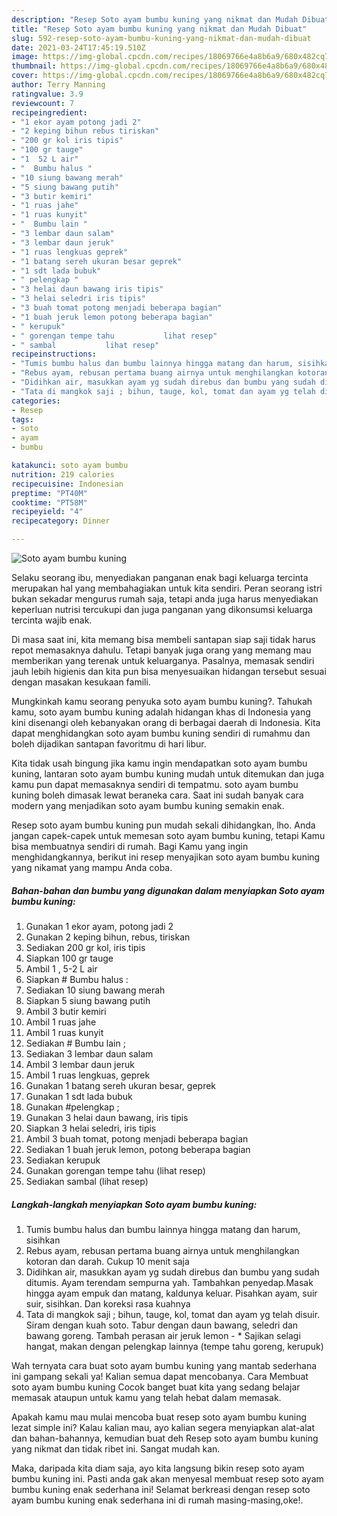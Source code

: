 ```yaml
---
description: "Resep Soto ayam bumbu kuning yang nikmat dan Mudah Dibuat"
title: "Resep Soto ayam bumbu kuning yang nikmat dan Mudah Dibuat"
slug: 592-resep-soto-ayam-bumbu-kuning-yang-nikmat-dan-mudah-dibuat
date: 2021-03-24T17:45:19.510Z
image: https://img-global.cpcdn.com/recipes/18069766e4a8b6a9/680x482cq70/soto-ayam-bumbu-kuning-foto-resep-utama.jpg
thumbnail: https://img-global.cpcdn.com/recipes/18069766e4a8b6a9/680x482cq70/soto-ayam-bumbu-kuning-foto-resep-utama.jpg
cover: https://img-global.cpcdn.com/recipes/18069766e4a8b6a9/680x482cq70/soto-ayam-bumbu-kuning-foto-resep-utama.jpg
author: Terry Manning
ratingvalue: 3.9
reviewcount: 7
recipeingredient:
- "1 ekor ayam potong jadi 2"
- "2 keping bihun rebus tiriskan"
- "200 gr kol iris tipis"
- "100 gr tauge"
- "1  52 L air"
- "  Bumbu halus "
- "10 siung bawang merah"
- "5 siung bawang putih"
- "3 butir kemiri"
- "1 ruas jahe"
- "1 ruas kunyit"
- "  Bumbu lain "
- "3 lembar daun salam"
- "3 lembar daun jeruk"
- "1 ruas lengkuas geprek"
- "1 batang sereh ukuran besar geprek"
- "1 sdt lada bubuk"
- " pelengkap "
- "3 helai daun bawang iris tipis"
- "3 helai seledri iris tipis"
- "3 buah tomat potong menjadi beberapa bagian"
- "1 buah jeruk lemon potong beberapa bagian"
- " kerupuk"
- " gorengan tempe tahu           lihat resep"
- " sambal           lihat resep"
recipeinstructions:
- "Tumis bumbu halus dan bumbu lainnya hingga matang dan harum, sisihkan"
- "Rebus ayam, rebusan pertama buang airnya untuk menghilangkan kotoran dan darah. Cukup 10 menit saja"
- "Didihkan air, masukkan ayam yg sudah direbus dan bumbu yang sudah ditumis. Ayam terendam sempurna yah. Tambahkan penyedap.Masak hingga ayam empuk dan matang, kaldunya keluar. Pisahkan ayam, suir suir, sisihkan. Dan koreksi rasa kuahnya"
- "Tata di mangkok saji ; bihun, tauge, kol, tomat dan ayam yg telah disuir. Siram dengan kuah soto. Tabur dengan daun bawang, seledri dan bawang goreng. Tambah perasan air jeruk lemon * Sajikan selagi hangat, makan dengan pelengkap lainnya (tempe tahu goreng, kerupuk)"
categories:
- Resep
tags:
- soto
- ayam
- bumbu

katakunci: soto ayam bumbu 
nutrition: 219 calories
recipecuisine: Indonesian
preptime: "PT40M"
cooktime: "PT58M"
recipeyield: "4"
recipecategory: Dinner

---
```



![Soto ayam bumbu kuning](https://img-global.cpcdn.com/recipes/18069766e4a8b6a9/680x482cq70/soto-ayam-bumbu-kuning-foto-resep-utama.jpg)

Selaku seorang ibu, menyediakan panganan enak bagi keluarga tercinta merupakan hal yang membahagiakan untuk kita sendiri. Peran seorang istri bukan sekadar mengurus rumah saja, tetapi anda juga harus menyediakan keperluan nutrisi tercukupi dan juga panganan yang dikonsumsi keluarga tercinta wajib enak.

Di masa  saat ini, kita memang bisa membeli santapan siap saji tidak harus repot memasaknya dahulu. Tetapi banyak juga orang yang memang mau memberikan yang terenak untuk keluarganya. Pasalnya, memasak sendiri jauh lebih higienis dan kita pun bisa menyesuaikan hidangan tersebut sesuai dengan masakan kesukaan famili. 



Mungkinkah kamu seorang penyuka soto ayam bumbu kuning?. Tahukah kamu, soto ayam bumbu kuning adalah hidangan khas di Indonesia yang kini disenangi oleh kebanyakan orang di berbagai daerah di Indonesia. Kita dapat menghidangkan soto ayam bumbu kuning sendiri di rumahmu dan boleh dijadikan santapan favoritmu di hari libur.

Kita tidak usah bingung jika kamu ingin mendapatkan soto ayam bumbu kuning, lantaran soto ayam bumbu kuning mudah untuk ditemukan dan juga kamu pun dapat memasaknya sendiri di tempatmu. soto ayam bumbu kuning boleh dimasak lewat beraneka cara. Saat ini sudah banyak cara modern yang menjadikan soto ayam bumbu kuning semakin enak.

Resep soto ayam bumbu kuning pun mudah sekali dihidangkan, lho. Anda jangan capek-capek untuk memesan soto ayam bumbu kuning, tetapi Kamu bisa membuatnya sendiri di rumah. Bagi Kamu yang ingin menghidangkannya, berikut ini resep menyajikan soto ayam bumbu kuning yang nikamat yang mampu Anda coba.

<!--inarticleads1-->

##### Bahan-bahan dan bumbu yang digunakan dalam menyiapkan Soto ayam bumbu kuning:

1. Gunakan 1 ekor ayam, potong jadi 2
1. Gunakan 2 keping bihun, rebus, tiriskan
1. Sediakan 200 gr kol, iris tipis
1. Siapkan 100 gr tauge
1. Ambil 1 , 5-2 L air
1. Siapkan  # Bumbu halus :
1. Sediakan 10 siung bawang merah
1. Siapkan 5 siung bawang putih
1. Ambil 3 butir kemiri
1. Ambil 1 ruas jahe
1. Ambil 1 ruas kunyit
1. Sediakan  # Bumbu lain ;
1. Sediakan 3 lembar daun salam
1. Ambil 3 lembar daun jeruk
1. Ambil 1 ruas lengkuas, geprek
1. Gunakan 1 batang sereh ukuran besar, geprek
1. Gunakan 1 sdt lada bubuk
1. Gunakan  #pelengkap ;
1. Gunakan 3 helai daun bawang, iris tipis
1. Siapkan 3 helai seledri, iris tipis
1. Ambil 3 buah tomat, potong menjadi beberapa bagian
1. Sediakan 1 buah jeruk lemon, potong beberapa bagian
1. Sediakan  kerupuk
1. Gunakan  gorengan tempe tahu           (lihat resep)
1. Sediakan  sambal           (lihat resep)




<!--inarticleads2-->

##### Langkah-langkah menyiapkan Soto ayam bumbu kuning:

1. Tumis bumbu halus dan bumbu lainnya hingga matang dan harum, sisihkan
1. Rebus ayam, rebusan pertama buang airnya untuk menghilangkan kotoran dan darah. Cukup 10 menit saja
1. Didihkan air, masukkan ayam yg sudah direbus dan bumbu yang sudah ditumis. Ayam terendam sempurna yah. Tambahkan penyedap.Masak hingga ayam empuk dan matang, kaldunya keluar. Pisahkan ayam, suir suir, sisihkan. Dan koreksi rasa kuahnya
1. Tata di mangkok saji ; bihun, tauge, kol, tomat dan ayam yg telah disuir. Siram dengan kuah soto. Tabur dengan daun bawang, seledri dan bawang goreng. Tambah perasan air jeruk lemon - * Sajikan selagi hangat, makan dengan pelengkap lainnya (tempe tahu goreng, kerupuk)




Wah ternyata cara buat soto ayam bumbu kuning yang mantab sederhana ini gampang sekali ya! Kalian semua dapat mencobanya. Cara Membuat soto ayam bumbu kuning Cocok banget buat kita yang sedang belajar memasak ataupun untuk kamu yang telah hebat dalam memasak.

Apakah kamu mau mulai mencoba buat resep soto ayam bumbu kuning lezat simple ini? Kalau kalian mau, ayo kalian segera menyiapkan alat-alat dan bahan-bahannya, kemudian buat deh Resep soto ayam bumbu kuning yang nikmat dan tidak ribet ini. Sangat mudah kan. 

Maka, daripada kita diam saja, ayo kita langsung bikin resep soto ayam bumbu kuning ini. Pasti anda gak akan menyesal membuat resep soto ayam bumbu kuning enak sederhana ini! Selamat berkreasi dengan resep soto ayam bumbu kuning enak sederhana ini di rumah masing-masing,oke!.


